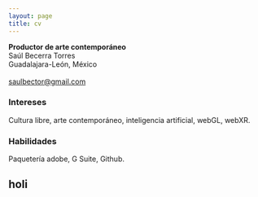 ```yaml
---
layout: page
title: cv
---
```


<strong>Productor de arte contemporáneo</strong>
<br>
Saúl Becerra Torres
<br>
Guadalajara-León, México
<br>  
saulbector@gmail.com  

### Intereses

Cultura libre, arte contemporáneo, inteligencia artificial, webGL, webXR.

### Habilidades

Paquetería adobe, G Suite, Github.

## holi